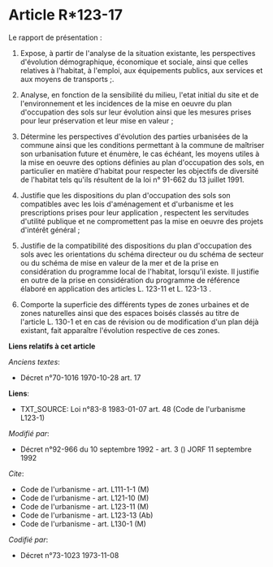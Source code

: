 # Article R*123-17

Le rapport de présentation :

1. Expose, à partir de l'analyse de la situation existante, les perspectives d'évolution démographique, économique et
sociale, ainsi que celles relatives à l'habitat, à l'emploi, aux équipements publics, aux services et aux moyens de
transports ;.

2. Analyse, en fonction de la sensibilité du milieu, l'etat initial du site et de l'environnement et les incidences de la
mise en oeuvre du plan d'occupation des sols sur leur évolution ainsi que les mesures prises pour leur préservation et leur
mise en valeur ;

3. Détermine les perspectives d'évolution des parties urbanisées de la commune ainsi que les conditions permettant à la
commune de maîtriser son urbanisation future et énumère, le cas échéant, les moyens utiles à la mise en oeuvre des options
définies au plan d'occupation des sols, en particulier en matière d'habitat pour respecter les objectifs de diversité de
l'habitat tels qu'ils résultent de la loi n° 91-662 du 13 juillet 1991.

4. Justifie que les dispositions du plan d'occupation des sols son compatibles avec les lois d'aménagement et d'urbanisme et
les prescriptions prises pour leur application , respectent les servitudes d'utilité publique et ne compromettent pas la mise
en oeuvre des projets d'intérêt général ;

5. Justifie de la compatibilité des dispositions du plan d'occupation des sols avec les orientations du schéma directeur ou
du schéma de secteur ou du schéma de mise en valeur de la mer et de la prise en considération du programme local de
l'habitat, lorsqu'il existe. Il justifie en outre de la prise en considération du programme de référence élaboré en
application des articles L. 123-11 et L. 123-13 .

6. Comporte la superficie des différents types de zones urbaines et de zones naturelles ainsi que des espaces boisés classés
au titre de l'article L. 130-1 et en cas de révision ou de modification d'un plan déjà existant, fait apparaître l'évolution
respective de ces zones.

**Liens relatifs à cet article**

_Anciens textes_:

  - Décret n°70-1016 1970-10-28 art. 17

**Liens**:

  - TXT_SOURCE: Loi n°83-8 1983-01-07 art. 48 (Code de l'urbanisme L123-1)

_Modifié par_:

  - Décret n°92-966 du 10 septembre 1992 - art. 3 () JORF 11 septembre 1992

_Cite_:

  - Code de l'urbanisme - art. L111-1-1 (M)
  - Code de l'urbanisme - art. L121-10 (M)
  - Code de l'urbanisme - art. L123-11 (M)
  - Code de l'urbanisme - art. L123-13 (Ab)
  - Code de l'urbanisme - art. L130-1 (M)

_Codifié par_:

  - Décret n°73-1023 1973-11-08
